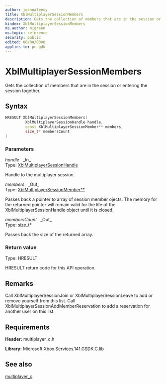 ```yaml
---
author: joannaleecy
title: XblMultiplayerSessionMembers
description: Gets the collection of members that are in the session or entering the session together.
kindex: XblMultiplayerSessionMembers
ms.author: migreen
ms.topic: reference
security: public
edited: 00/00/0000
applies-to: pc-gdk
---
```


# XblMultiplayerSessionMembers  

Gets the collection of members that are in the session or entering the session together.  

## Syntax  
  
```cpp
HRESULT XblMultiplayerSessionMembers(  
         XblMultiplayerSessionHandle handle,  
         const XblMultiplayerSessionMember** members,  
         size_t* membersCount  
)  
```  
  
### Parameters  
  
*handle* &nbsp;&nbsp;\_In\_  
Type: [XblMultiplayerSessionHandle](../handles/xblmultiplayersessionhandle.md)  
  
Handle to the multiplayer session.  
  
*members* &nbsp;&nbsp;\_Out\_  
Type: [XblMultiplayerSessionMember**](../structs/xblmultiplayersessionmember.md)  
  
Passes back a pointer to array of session member ojects. The memory for the returned pointer will remain valid for the life of the XblMultiplayerSessionHandle object until it is closed.  
  
*membersCount* &nbsp;&nbsp;\_Out\_  
Type: size_t*  
  
Passes back the size of the returned array.  
  
  
### Return value  
Type: HRESULT
  
HRESULT return code for this API operation.
  
## Remarks  
  
Call XblMultiplayerSessionJoin or XblMultiplayerSessionLeave to add or remove yourself from this list. Call XblMultiplayerSessionAddMemberReservation to add a reservation for another user on this list.
  
## Requirements  
  
**Header:** multiplayer_c.h
  
**Library:** Microsoft.Xbox.Services.141.GSDK.C.lib
  
## See also  
[multiplayer_c](../multiplayer_c_members.md)  
  
  